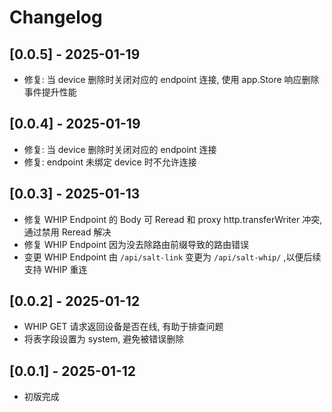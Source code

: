 # Changelog

## [0.0.5] - 2025-01-19

- 修复: 当 device 删除时关闭对应的 endpoint 连接, 使用 app.Store 响应删除事件提升性能

## [0.0.4] - 2025-01-19

- 修复: 当 device 删除时关闭对应的 endpoint 连接
- 修复: endpoint 未绑定 device 时不允许连接

## [0.0.3] - 2025-01-13

- 修复 WHIP Endpoint 的 Body 可 Reread 和 proxy http.transferWriter 冲突, 通过禁用 Reread 解决
- 修复 WHIP Endpoint 因为没去除路由前缀导致的路由错误
- 变更 WHIP Endpoint 由 `/api/salt-link` 变更为 `/api/salt-whip/` ,以便后续支持 WHIP 重连

## [0.0.2] - 2025-01-12

- WHIP GET 请求返回设备是否在线, 有助于排查问题
- 将表字段设置为 system, 避免被错误删除

## [0.0.1] - 2025-01-12

- 初版完成
